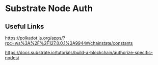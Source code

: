 # Substrate Node Auth

## Useful Links

https://polkadot.js.org/apps/?rpc=ws%3A%2F%2F127.0.0.1%3A9944#/chainstate/constants

https://docs.substrate.io/tutorials/build-a-blockchain/authorize-specific-nodes/
